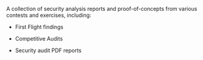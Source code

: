 A collection of security analysis reports and proof-of-concepts from various contests and exercises, including:

* First Flight findings

* Competitive Audits

* Security audit PDF reports